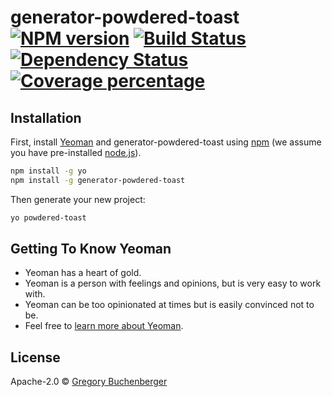# generator-powdered-toast [![NPM version][npm-image]][npm-url] [![Build Status][travis-image]][travis-url] [![Dependency Status][daviddm-image]][daviddm-url] [![Coverage percentage][coveralls-image]][coveralls-url]
> 

## Installation

First, install [Yeoman](http://yeoman.io) and generator-powdered-toast using [npm](https://www.npmjs.com/) (we assume you have pre-installed [node.js](https://nodejs.org/)).

```bash
npm install -g yo
npm install -g generator-powdered-toast
```

Then generate your new project:

```bash
yo powdered-toast
```

## Getting To Know Yeoman

 * Yeoman has a heart of gold.
 * Yeoman is a person with feelings and opinions, but is very easy to work with.
 * Yeoman can be too opinionated at times but is easily convinced not to be.
 * Feel free to [learn more about Yeoman](http://yeoman.io/).

## License

Apache-2.0 © [Gregory Buchenberger]()


[npm-image]: https://badge.fury.io/js/generator-powdered-toast.svg
[npm-url]: https://npmjs.org/package/generator-powdered-toast
[travis-image]: https://travis-ci.org/buchenberg/generator-powdered-toast.svg?branch=master
[travis-url]: https://travis-ci.org/buchenberg/generator-powdered-toast
[daviddm-image]: https://david-dm.org/buchenberg/generator-powdered-toast.svg?theme=shields.io
[daviddm-url]: https://david-dm.org/buchenberg/generator-powdered-toast
[coveralls-image]: https://coveralls.io/repos/buchenberg/generator-powdered-toast/badge.svg
[coveralls-url]: https://coveralls.io/r/buchenberg/generator-powdered-toast
